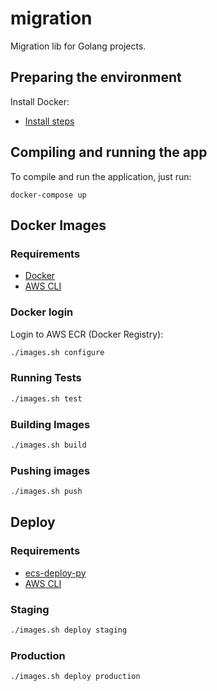 # migration
Migration lib for Golang projects.

## Preparing the environment

Install Docker:

* [Install steps](https://docs.docker.com/engine/installation/)

## Compiling and running the app

To compile and run the application, just run:

```
docker-compose up
```

## Docker Images

### Requirements

- [Docker](https://docs.docker.com/engine/installation/)
- [AWS CLI](http://docs.aws.amazon.com/cli/latest/userguide/installing.html#install-with-pip)

### Docker login

Login to AWS ECR (Docker Registry):

```sh
./images.sh configure
```

### Running Tests

```sh
./images.sh test
```

### Building Images

```sh
./images.sh build
```

### Pushing images

```sh
./images.sh push
```

## Deploy

### Requirements

- [ecs-deploy-py](https://github.com/gfronza/ecs-deploy.py)
- [AWS CLI](http://docs.aws.amazon.com/cli/latest/userguide/installing.html#install-with-pip)

### Staging

```sh
./images.sh deploy staging
```

### Production

```sh
./images.sh deploy production
```
